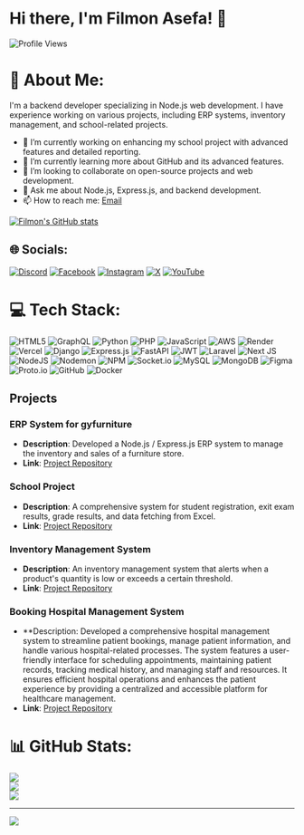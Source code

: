 # Hi there, I'm Filmon Asefa! 👋

![Profile Views](https://komarev.com/ghpvc/?username=filloasefa111&color=blueviolet)

# 💫 About Me:

I'm a backend developer specializing in Node.js web development. I have experience working on various projects, including ERP systems, inventory management, and school-related projects. 
- 🔭 I’m currently working on enhancing my school project with advanced features and detailed reporting.
- 🌱 I’m currently learning more about GitHub and its advanced features.
- 👯 I’m looking to collaborate on open-source projects and web development.
- 💬 Ask me about Node.js, Express.js, and backend development.
- 📫 How to reach me: [Email](filloasefa111@gmail.com)




[![Filmon's GitHub stats](https://github-readme-stats.vercel.app/api?username=filloasefa111&count_private=true&show_icons=true&theme=radical&hide_rank=false)](https://github.com/filloasefa111/github-readme-stats)


## 🌐 Socials:
[![Discord](https://img.shields.io/badge/Discord-%237289DA.svg?logo=discord&logoColor=white)](https://discord.gg/https://discord.com/channels/@me) [![Facebook](https://img.shields.io/badge/Facebook-%231877F2.svg?logo=Facebook&logoColor=white)](https://facebook.com/https://www.facebook.com/fillmon.asefa) [![Instagram](https://img.shields.io/badge/Instagram-%23E4405F.svg?logo=Instagram&logoColor=white)](https://instagram.com/https://www.instagram.com/cavenharisen77/) [![X](https://img.shields.io/badge/X-black.svg?logo=X&logoColor=white)](https://x.com/https://x.com/asefa_film24563) [![YouTube](https://img.shields.io/badge/YouTube-%23FF0000.svg?logo=YouTube&logoColor=white)](https://youtube.com/@https://www.youtube.com/@node991) 

# 💻 Tech Stack:
![HTML5](https://img.shields.io/badge/html5-%23E34F26.svg?style=for-the-badge&logo=html5&logoColor=white) ![GraphQL](https://img.shields.io/badge/-GraphQL-E10098?style=for-the-badge&logo=graphql&logoColor=white) ![Python](https://img.shields.io/badge/python-3670A0?style=for-the-badge&logo=python&logoColor=ffdd54) ![PHP](https://img.shields.io/badge/php-%23777BB4.svg?style=for-the-badge&logo=php&logoColor=white) ![JavaScript](https://img.shields.io/badge/javascript-%23323330.svg?style=for-the-badge&logo=javascript&logoColor=%23F7DF1E) ![AWS](https://img.shields.io/badge/AWS-%23FF9900.svg?style=for-the-badge&logo=amazon-aws&logoColor=white) ![Render](https://img.shields.io/badge/Render-%46E3B7.svg?style=for-the-badge&logo=render&logoColor=white) ![Vercel](https://img.shields.io/badge/vercel-%23000000.svg?style=for-the-badge&logo=vercel&logoColor=white) ![Django](https://img.shields.io/badge/django-%23092E20.svg?style=for-the-badge&logo=django&logoColor=white) ![Express.js](https://img.shields.io/badge/express.js-%23404d59.svg?style=for-the-badge&logo=express&logoColor=%2361DAFB) ![FastAPI](https://img.shields.io/badge/FastAPI-005571?style=for-the-badge&logo=fastapi) ![JWT](https://img.shields.io/badge/JWT-black?style=for-the-badge&logo=JSON%20web%20tokens) ![Laravel](https://img.shields.io/badge/laravel-%23FF2D20.svg?style=for-the-badge&logo=laravel&logoColor=white) ![Next JS](https://img.shields.io/badge/Next-black?style=for-the-badge&logo=next.js&logoColor=white) ![NodeJS](https://img.shields.io/badge/node.js-6DA55F?style=for-the-badge&logo=node.js&logoColor=white) ![Nodemon](https://img.shields.io/badge/NODEMON-%23323330.svg?style=for-the-badge&logo=nodemon&logoColor=%BBDEAD) ![NPM](https://img.shields.io/badge/NPM-%23CB3837.svg?style=for-the-badge&logo=npm&logoColor=white) ![Socket.io](https://img.shields.io/badge/Socket.io-black?style=for-the-badge&logo=socket.io&badgeColor=010101) ![MySQL](https://img.shields.io/badge/mysql-4479A1.svg?style=for-the-badge&logo=mysql&logoColor=white) ![MongoDB](https://img.shields.io/badge/MongoDB-%234ea94b.svg?style=for-the-badge&logo=mongodb&logoColor=white) ![Figma](https://img.shields.io/badge/figma-%23F24E1E.svg?style=for-the-badge&logo=figma&logoColor=white) ![Proto.io](https://img.shields.io/badge/Proto.io-161637?style=for-the-badge&logo=proto.io&logoColor=00e5ff) ![GitHub](https://img.shields.io/badge/github-%23121011.svg?style=for-the-badge&logo=github&logoColor=white) ![Docker](https://img.shields.io/badge/docker-%230db7ed.svg?style=for-the-badge&logo=docker&logoColor=white)

## Projects

### ERP System for gyfurniture

- **Description**: Developed a Node.js / Express.js ERP system to manage the inventory and sales of a furniture store.
- **Link**: [Project Repository](https://github.com/your-github-username/gyfurniture-erp)

### School Project

- **Description**: A comprehensive system for student registration, exit exam results, grade results, and data fetching from Excel.
- **Link**: [Project Repository](https://github.com/your-github-username/school-project)

### Inventory Management System

- **Description**: An inventory management system that alerts when a product's quantity is low or exceeds a certain threshold.
- **Link**: [Project Repository](https://github.com/your-github-username/inventory-management-system)

### Booking Hospital Management System
- **Description: Developed a comprehensive hospital management system to streamline patient bookings, manage patient information, and handle various hospital-related processes. The system features a user-friendly interface for scheduling appointments, maintaining patient records, tracking medical history, and managing staff and resources. It ensures efficient hospital operations and enhances the patient experience by providing a centralized and accessible platform for healthcare management.
- **Link**: [Project Repository](https://github.com/your-github-username/iBooking-Hospital-Management-System)



  
# 📊 GitHub Stats:
![](https://github-readme-stats.vercel.app/api?username=filloasefa111&theme=dark&hide_border=true&include_all_commits=true&count_private=true)<br/>
![](https://github-readme-streak-stats.herokuapp.com/?user=filloasefa111&theme=dark&hide_border=true)<br/>
![](https://github-readme-stats.vercel.app/api/top-langs/?username=filloasefa111&theme=dark&hide_border=true&include_all_commits=true&count_private=true&layout=compact)

---
[![](https://visitcount.itsvg.in/api?id=filloasefa111&icon=0&color=0)](https://visitcount.itsvg.in)

<!-- Proudly created with GPRM ( https://gprm.itsvg.in ) -->
